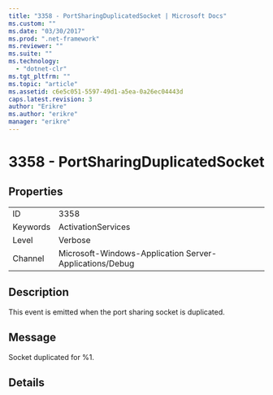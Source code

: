 ```yaml
---
title: "3358 - PortSharingDuplicatedSocket | Microsoft Docs"
ms.custom: ""
ms.date: "03/30/2017"
ms.prod: ".net-framework"
ms.reviewer: ""
ms.suite: ""
ms.technology: 
  - "dotnet-clr"
ms.tgt_pltfrm: ""
ms.topic: "article"
ms.assetid: c6e5c051-5597-49d1-a5ea-0a26ec04443d
caps.latest.revision: 3
author: "Erikre"
ms.author: "erikre"
manager: "erikre"
---
```

# 3358 - PortSharingDuplicatedSocket
## Properties  
  
|||  
|-|-|  
|ID|3358|  
|Keywords|ActivationServices|  
|Level|Verbose|  
|Channel|Microsoft-Windows-Application Server-Applications/Debug|  
  
## Description  
 This event is emitted when the port sharing socket is duplicated.  
  
## Message  
 Socket duplicated for %1.  
  
## Details